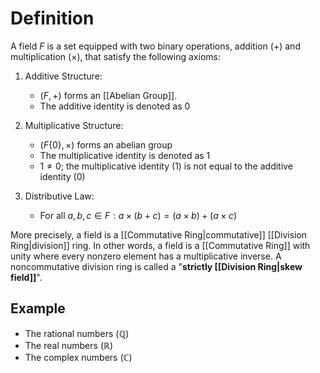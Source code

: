# Definition

A field $F$ is a set equipped with two binary operations, addition ($+$) and multiplication ($\times$), that satisfy the following axioms:

1. Additive Structure:
    - $(F, +)$ forms an [[Abelian Group]].
    - The additive identity is denoted as $0$

2. Multiplicative Structure:
    - $(F\{0\}, \times)$ forms an abelian group
    - The multiplicative identity is denoted as $1$
    - $1\neq 0$; the multiplicative identity ($1$) is not equal to the additive identity ($0$)

3. Distributive Law:
    - For all $a, b, c \in F: a \times (b + c) = (a \times b) + (a \times c)$

More precisely, a field is a [[Commutative Ring|commutative]] [[Division Ring|division]] ring. In other words, a field is a [[Commutative Ring]] with unity where every nonzero element has a multiplicative inverse. A noncommutative division ring is called a "**strictly [[Division Ring|skew field]]**".

## Example
- The rational numbers ($\mathbb{Q}$)
- The real numbers ($\mathbb{R}$)
- The complex numbers ($\mathbb{C}$)
